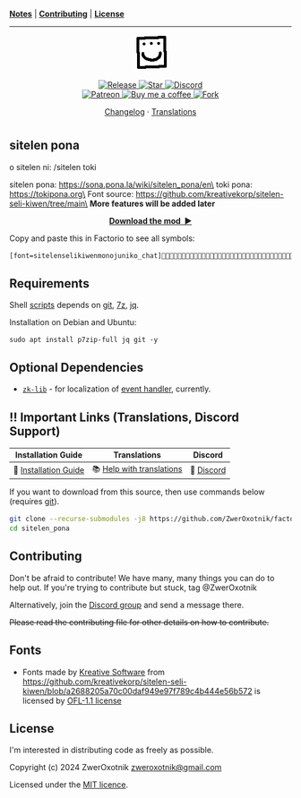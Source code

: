 **[Notes](#notes)** |
**[Contributing](#contributing)** |
**[License](#license)**

---

<p align="center">
  <img
    width="64"
    src="thumbnail.png"
    alt="sitelen pona"
  />
</p>

<p align="center">
  <a href="https://github.com/ZwerOxotnik/factorio-sitelen_pona/tags">
    <img src="https://img.shields.io/github/tag/ZwerOxotnik/factorio-sitelen_pona.svg?label=Release&color=FF5500" alt="Release">
  </a>
  <a href="https://github.com/ZwerOxotnik/factorio-sitelen_pona/stargazers">
    <img src="https://img.shields.io/github/stars/ZwerOxotnik/factorio-sitelen_pona.svg?label=Stars&color=F08125" alt="Star">
  </a>
  <a href="https://discord.gg/YyJVUCa">
    <img src="https://discordapp.com/api/guilds/480103519769067542/widget.png?style=shield" alt="Discord">
  <br/>
  <a href="https://www.patreon.com/ZwerOxotnik">
    <img src="https://ionicabizau.github.io/badges/patreon.svg" alt="Patreon">
  <a href="https://ko-fi.com/zweroxotnik">
    <img src="https://www.buymeacoffee.com/assets/img/guidelines/download-assets-sm-2.svg" height="20" alt="Buy me a coffee">
  <a href="http://github.com/ZwerOxotnik/factorio-sitelen_pona/fork">
    <img src="https://img.shields.io/github/forks/ZwerOxotnik/factorio-sitelen_pona.svg?label=Forks&color=7889DD" alt="Fork">
  </a>
</p>

<p align="center">
  <a href="changelog.txt">Changelog</a>
  ·
  <a href="https://crowdin.com/project/factorio-mods-localization">Translations</a>
</p>

<h1></h1>

<!-- Put your "fancy" image/video here -->
<!-- <img
  src=""
  align="right"
/> -->

sitelen pona
-----------------------

o sitelen ni: /sitelen toki

sitelen pona: https://sona.pona.la/wiki/sitelen_pona/en\
toki pona: https://tokipona.org\
Font source: https://github.com/kreativekorp/sitelen-seli-kiwen/tree/main\
**More features will be added later**

<p align="center">
  <a href="https://mods.factorio.com/mod/sitelen_pona/downloads"><strong>Download the mod&nbsp;&nbsp;▶</strong></a>
</p>

Copy and paste this in Factorio to see all symbols:
```txt
[font=sitelenselikiwenmonojuniko_chat]󱤀󱤁󱤂󱤃󱤄󱤅󱤆󱤇󱤈󱤉󱤊󱤋󱤌󱤍󱤎󱤏󱤐󱤑󱤒󱤓󱤔󱤕󱤖󱤗󱤘󱤙󱤚󱤛󱤜󱤝󱤞󱤟󱤠󱤡󱤢󱤣󱤤󱤥󱤦󱤧󱤨󱤩󱤪󱤫󱤬󱤭󱤮󱤯 󱤰󱤱󱤲󱤳󱤴󱤵󱤶󱤷󱤸󱤹󱤺󱤻󱤼󱤽󱤾󱤿󱥀󱥁󱥂󱥃󱥄󱥅󱥆󱥇󱥈󱥉󱥊󱥋󱥌󱥍󱥎󱥏󱥐󱥑󱥒󱥓󱥔󱥕󱥖󱥗󱥘󱥙󱥚󱥛󱥜󱥝󱥞󱥟󱥠󱥡󱥢󱥣󱥤󱥥󱥦󱥧󱥨󱥩󱥪󱥫󱥬󱥭󱥮󱥯󱥰󱥱󱥲󱥳󱥴󱥵 󱥶󱥷󱥸󱥹󱥺󱥻󱥼󱥽󱥾󱥿󱦀󱦁󱦂󱦃󱦄󱦅󱦆󱦇󱦈󱦐󱦑󱦒󱦓󱦔󱦕󱦖󱦗󱦘󱦙󱦚󱦛󱦜󱦝󱦞󱦟󱦠󱦡󱦢󱦣󱱀󱱁󱱂󱱃󱱄󱱅󱱆󱱇󱱈󱱉󱱊󱱋󱱌󱱍󱱎󱱏󱱐󱱑󱱒󱱓󱱔󱱕󱱖󱱗󱱘󱱙󱱚󱱛󱱜󱱝󱱞 󱱟󱱠󱱡󱱢󱱣󱱤󱱥󱱦󱱰󱱱󱱾󱱿󿄐󿄑󿄒󿄓󿄔󿄕󿄖󿄗󿄘󿄙󿄜󿄝󿄞󿄟󿄠󿄡󿄢󿄣󿄤󿄥󿄦󿄧󿄰󿄱󿄶󿄷󿄸󿄹󿄺󿄻󿆀󿆁󿆂󿆃󿆠󿆡󿇀󿇠󿇰󿤀󿤁󿤂󿤃󿤄󿤅󿤆󿤇󿤈󿤉󿤊󿤋󿤌󿤍󿤎󿤏󿤐󿤑󿤒 󿤓󿤔󿤕󿤖󿤗󿤘󿤙󿤚󿤛󿤜󿤝󿤞󿤟󿤠󿤡󿤢󿤣󿤤󿤥󿤦󿤧󿤨󿤩󿤪󿤫󿤬󿤭󿤮󿤯󿤰󿤱󿤲󿤳󿤴󿤵󿤶󿤷󿤸󿤹󿤺󿤻󿤼󿤽󿤾󿤿󿥀󿥁󿥂󿥃󿥄󿥅󿥆󿥇󿥈󿥉󿥊󿥋󿥌󿥍󿥎󿥏󿥐󿥑󿥒󿥓󿥔󿥕󿥖󿥗󿥘 󿥙󿥚󿥛󿥜󿥝󿥞󿥟󿥠󿥡󿥢󿥣󿥤󿥥󿥦󿥧󿥨󿥩󿥪󿥫󿥬󿥭󿥮󿥯󿥰󿥱󿥲󿥳󿥴󿥵󿥶󿥷󿥸󿥹󿥺󿥻󿥼󿥽󿥾󿥿󿦀󿦁󿦂󿦃󿦄󿦅󿦆󿦇󿦈󿦉󿦊󿦋󿦌󿦍󿦎󿦏󿦐󿦑󿦒󿦓󿦔󿦕󿦖󿦗󿦘󿦙󿦚󿦛󿦜󿦝󿦞 󿦟󿦠󿦡󿦢󿦣󿦤󿦥󿦦󿦧󿦨󿦩󿦪󿦫󿦬󿦭󿦮󿦯󿦰󿦱󿦲󿦳󿦴󿦵󿦶󿦷󿦸󿦹󿦺󿦻󿦼󿦽󿦾󿦿󿧀󿧁󿧂󿧃󿧄󿧅󿧆󿧇󿧈󿧉󿧊󿧋󿧌󿧍󿧎󿧏󿧐󿧑󿧒󿧓󿧔󿧕󿧖󿧗󿧘󿧙󿧚󿧛󿧜󿧝󿧞󿧟󿧠󿧡󿧢󿧣󿧤 󿧥󿧦󿧧󿧨󿧩󿧪󿧫󿧬󿧭󿧮󿧯󿧰󿧱󿧲󿧳󿧴󿧵󿧶󿧷󿧸󿧹󿧺󿧻󿧼󿧽󿧾󿧿󿨀󿨁󿨂󿨃󿨄󿨅󿨆󿨇󿨈󿨉󿨊󿨋󿨌󿨍󿨎󿨏󿨐󿨑󿨒󿨓󿨔󿨕󿨖󿨗󿨘󿨙󿨚󿨛󿨜󿨝󿨞󿨟󿨠󿨡󿨢󿨣󿨤󿨥󿨦󿨧󿨨󿨩󿨪 󿨫󿨬󿨭󿨮󿨯󿨰󿨱󿨲󿨳󿨴󿨵󿨶󿨷󿨸󿨹󿨺󿨻󿨼󿨽󿨾󿨿󿩀󿩁󿩂󿩃󿩄󿩅󿩆󿩇󿩈󿩉󿩊󿩋󿩌󿩍󿩎󿩏󿩐󿩑󿩒󿩓󿩔󿩕󿩖󿩗󿩘󿩙󿩚󿩛󿩜󿩝󿩞󿩟󿩠󿩡󿩢󿩣󿩤󿩥󿩦󿩧󿩨󿩩󿩪󿩫󿩬󿩭󿩮󿩯󿩰 󿩱󿩲󿩳󿩴󿩵󿩶󿩷󿩸󿩹󿩺󿩻󿩼󿩽󿩾󿩿󿪀󿪁󿪂󿪃󿪄󿪅󿪆󿪇󿪈󿪉󿪊󿪋󿪌󿪍󿪎󿪏󿪐󿪑󿪒󿪓󿪔󿪕󿪖󿪗󿪘󿪙󿪚󿪛󿪜󿪝󿪞󿪟󿪠󿪡󿪢󿪣󿪤󿪥󿪦󿪧󿪨󿪩󿪪󿪫󿪬󿪭󿪮󿪯󿪰󿪱󿪲󿪳󿪴󿪵󿪶 󿪷󿪸󿪹󿪺󿪻󿪼󿪽󿪾󿪿󿫀󿫁󿫂󿫃󿫄󿫅󿫆󿫇󿫈󿫉󿫊󿫋󿫌󿫍󿫎󿫏󿫐󿫑󿫒󿫓󿫔󿫕󿫖󿫗󿫘󿫙󿫚󿫛󿫜󿫝󿫞󿫟󿫠󿫡󿫢󿫣󿫤󿫥󿫦󿫧󿫨󿫩󿫪󿫫󿫬󿫭󿫮󿫯󿫰󿫱󿫲󿫳󿫴󿫵󿫶󿫷󿫸󿫹󿫺󿫻󿫼 󿫽󿫾󿫿󿬀󿬁󿬂󿬃󿬄󿬅󿬆󿬇󿬈󿬉󿬊󿬋󿬌󿬍󿬎󿬏󿬐󿬑󿬒󿬓󿬔󿬕󿬖󿬗󿬘󿬙󿬚󿬛󿬜󿬝󿬞󿬟󿬠󿬡󿬢󿬣󿬤󿬥󿬦󿬧󿬨󿬩󿬪󿬫󿬬󿬭󿬮󿬯󿬰󿬱󿬲󿬳󿬴󿬵󿬶󿬷󿬸󿬹󿬺󿬻󿬼󿬽󿬾󿬿󿭀󿭁󿭂 󿭃󿭄󿭅󿭆󿭇󿭈󿭉󿭊󿭋󿭌󿭍󿭎󿭏󿭐󿭑󿭒󿭓󿭔󿭕󿭖󿭗󿭘󿭙󿭚󿭛󿭜󿭝󿭞󿭟󿭠󿭡󿭢󿭣󿭤󿭥󿭦󿭧󿭨󿭩󿭪󿭫󿭬󿭭󿭮󿭯󿭰󿭱󿭲󿭳󿭴󿭵󿭶󿭷󿭸󿭹󿭺󿭻󿭼󿭽󿭾󿭿󿮀󿮁󿮂󿮃󿮄󿮅󿮆󿮇󿮈 󿮉󿮊󿮋󿮌󿮍󿮎󿮏󿮐󿮑󿮒󿮓󿮔󿮕󿮖󿮗󿮘󿮙󿮚󿮛󿮜󿮝󿮞󿮟󿮠󿮡󿮢󿮣󿮤󿮥󿮦󿮧󿮨󿮩󿮪󿮫󿮬󿮭󿮮󿮯󿮰󿮱󿮲󿮳󿮴󿮵󿮶󿮷󿮸󿮹󿮺󿮻󿮼󿮽󿮾󿮿󿯀󿯁󿯂󿯃󿯄󿯅󿯆󿯇󿯈󿯉󿯊󿯋󿯌󿯍󿯎 󿯏󿯐󿯑󿯒󿯓󿯔󿯕󿯖󿯗󿯘󿯙󿯚󿯛󿯜󿯝󿯞󿯟󿯠󿯡󿯢󿯣󿯤󿯥󿯦󿯧󿯨󿯩󿯪󿯫󿯬󿯭󿯮󿯯󿯰󿯱󿯲󿯳󿯴󿯵󿯶󿯷󿯸󿯹󿯺󿯻󿯼󿯽󿯾󿯿󿴀󿴁󿴂󿴃󿴄󿴅󿴆󿴇󿴈󿴉󿴊󿴋󿴌󿴍󿴎󿴏󿴐󿴑󿴒󿴓󿴔 󿴕󿴖󿴗󿴘󿴙󿴚󿴛󿴜󿴝󿴞󿴟󿴠󿴡󿴢󿴣󿴤󿴥󿴦󿴧󿴨󿴩󿴰󿴱󿴲󿴳󿴴󿴵󿴶󿴷󿴸󿴹󿴺󿴻󿴼󿴽󿴾󿴿󿵀󿵁󿵂󿵃󿵄󿵅󿵆󿵇󿵈󿵉󿵊󿵋󿵌󿵍󿵎󿵏󿵐󿵑󿵒󿵓󿵔󿵕󿵖󿵗󿵘󿵙󿵚󿵛󿵜󿵝󿵞󿵟󿵠 󿵡󿵢󿵣󿵤󿵥󿵦󿵧󿵨󿵩󿵪󿵫󿵬󿵭󿵮󿵯󿵰󿵱󿵲󿵳󿵴󿵵󿵶󿵷󿵸󿵹󿵺󿵻󿵼󿵽󿵾󿵿󿶀󿶁󿶂󿶃󿶄󿶅󿶆󿶇󿶈󿶉󿶊󿶋󿶌󿶍󿶎󿶏󿶐󿶑󿶒󿶓󿶔󿶕󿶖󿶗󿶘󿶙󿶚󿶛󿶜󿶝󿶞󿶟󿶠󿶡󿶢󿶣󿶤󿶥󿶦 󿶧󿶨󿶩󿶪󿶫󿶬󿶭󿶮󿶯󿶰󿶱󿶲󿶳󿶴󿶵󿶶󿶷󿶸󿶹󿶺󿶻󿶼󿶽󿶾󿶿󿷀󿷁󿷂󿷃󿷄󿷅󿷆󿷇󿷈󿷉󿷊󿷋󿷌󿷍󿷎󿷏󿷖󿷗󿷘󿷙󿷚󿷛󿷜󿷝󿷞󿷟󿷠󿷡󿷢󿷣󿷤󿷥󿷦󿷧󿷨󿷩󿷪󿷫󿷬󿷭󿷮󿷯󿷰󿷱󿷲[/font]
```

Requirements
------------

Shell [scripts](./.scripts) depends on [git], [7z], [jq].

Installation on Debian and Ubuntu:

```shell
sudo apt install p7zip-full jq git -y
```

Optional Dependencies
---------------------

* <a href="github.com/ZwerOxotnik/zk-lib" target="_blank"><code>zk-lib</code></a> - for localization of [event handler](/control.lua), currently.

‼️ Important Links (Translations, Discord Support)
---------------------------------------------------------------

| Installation Guide | Translations | Discord |
| ------------------ | ------------ | ------- |
| 📖 [Installation Guide](https://wiki.factorio.com/index.php?title=Installing_Mods) | 📚 [Help with translations](https://crowdin.com/project/factorio-mods-localization) | 🦜 [Discord] |

If you want to download from this source, then use commands below (requires [git]).

```bash
git clone --recurse-submodules -j8 https://github.com/ZwerOxotnik/factorio-sitelen_pona sitelen_pona
cd sitelen_pona
```

Contributing
------------

Don't be afraid to contribute! We have many, many things you can do to help out. If you're trying to contribute but stuck, tag @ZwerOxotnik

Alternatively, join the [Discord group][Discord] and send a message there.

~~Please read the contributing file for other details on how to contribute.~~

Fonts
-----

* Fonts made by [Kreative Software](https://github.com/kreativekorp)
  from https://github.com/kreativekorp/sitelen-seli-kiwen/blob/a2688205a70c00daf949e97f789c4b444e56b572 is licensed by
  [OFL-1.1 license](https://github.com/kreativekorp/sitelen-seli-kiwen/blob/a2688205a70c00daf949e97f789c4b444e56b572/OFL.txt)

License
-------

I'm interested in distributing code as freely as possible.

Copyright (c) 2024 ZwerOxotnik <zweroxotnik@gmail.com>

Licensed under the [MIT licence](https://tldrlegal.com/license/mit-license).

[jq]: https://stedolan.github.io/jq/download/
[7z]: https://www.7-zip.org/download.html
[Discord]: https://discord.gg/YyJVUCa
[GitHub-page]: https://zweroxotnik.github.io/factorio-sitelen_pona/
[git]: https://git-scm.com/downloads
[factorio-mod-luacheck]: https://github.com/Roang-zero1/factorio-mod-luacheck
[EmmyLua-Annotations]: https://github.com/sumneko/lua-language-server/wiki/EmmyLua-Annotations
